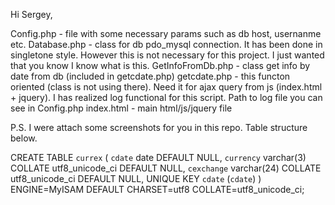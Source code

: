 Hi Sergey,

Config.php - file with some necessary params such as db host, usernanme etc.
Database.php - class for db pdo_mysql connection. It has been done in singletone style. However this is not necessary for this project. I just wanted that you know I know what is this.
GetInfoFromDb.php - class get info by date from db (included in getcdate.php)
getcdate.php - this functon oriented (class is not using there). Need it for ajax query from js (index.html + jquery). I has realized log functional for this script. Path to log file you can see in Config.php
index.html - main html/js/jquery file

P.S.
I were attach some screenshots for you in this repo.
Table structure below.

CREATE TABLE `currex` (
  `cdate` date DEFAULT NULL,
  `currency` varchar(3) COLLATE utf8_unicode_ci DEFAULT NULL,
  `cexchange` varchar(24) COLLATE utf8_unicode_ci DEFAULT NULL,
  UNIQUE KEY `cdate` (`cdate`)
) ENGINE=MyISAM DEFAULT CHARSET=utf8 COLLATE=utf8_unicode_ci;
